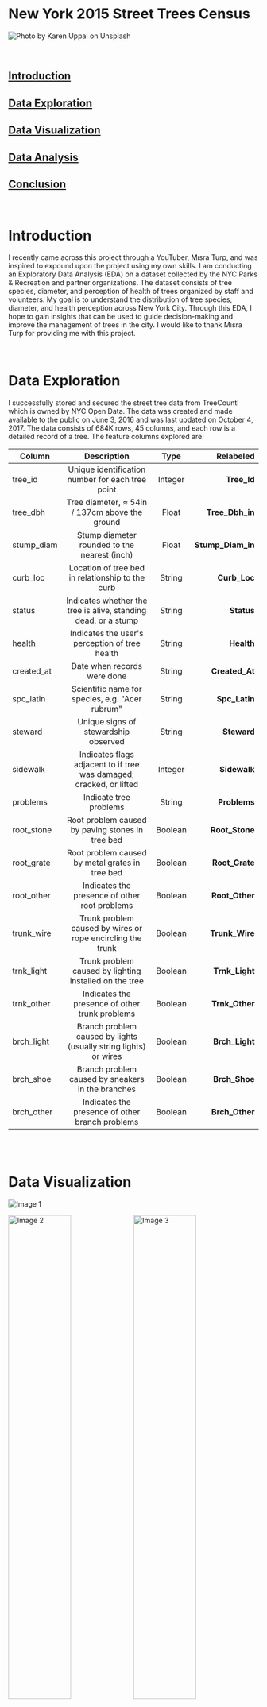 # New York 2015 Street Trees Census

![Photo by <a href="https://unsplash.com/photos/ObhUk9MP5-g?utm_source=unsplash&utm_medium=referral&utm_content=creditShareLink">Karen Uppal</a> on <a href="https://unsplash.com/@karenuppal?utm_source=unsplash&utm_medium=referral&utm_content=creditCopyText">Unsplash</a>](src/img/karen-uppal-ObhUk9MP5-g-unsplash.jpg)
  
<br />

## [Introduction](#introduction)

## [Data Exploration](#data-exploration)

## [Data Visualization](#data-visualization)

## [Data Analysis](#data-analysis)

## [Conclusion](#conclusion)

<br />

<!-- toc -->

# Introduction

I recently came across this project through a YouTuber, Mısra Turp, and was inspired to expound upon the project using my own skills. I am conducting an Exploratory Data Analysis (EDA) on a dataset collected by the NYC Parks & Recreation and partner organizations. The dataset consists of tree species, diameter, and perception of health of trees organized by staff and volunteers. My goal is to understand the distribution of tree species, diameter, and health perception across New York City. Through this EDA, I hope to gain insights that can be used to guide decision-making and improve the management of trees in the city. I would like to thank Mısra Turp for providing me with this project.

<br />

# Data Exploration

I successfully stored and secured the street tree data from TreeCount! which is owned by NYC Open Data. The data was created and made available to the public on June 3, 2016 and was last updated on October 4, 2017. The data consists of 684K rows, 45 columns, and each row is a detailed record of a tree. The feature columns explored are:

| Column       | Description   | Type   | Relabeled |
| ------------- |:-------------:|:-----:|     -----:|
| tree_id      | Unique identification number for each tree point | Integer | **Tree_Id** |
| tree_dbh      | Tree diameter, ≈ 54in / 137cm above the ground | Float | **Tree_Dbh_in** |
| stump_diam    | Stump diameter rounded to the nearest (inch) | Float | **Stump_Diam_in** |
| curb_loc      | Location of tree bed in relationship to the curb | String | **Curb_Loc** |
| status    | Indicates whether the tree is alive, standing dead, or a stump | String  | **Status** |
| health        | Indicates the user's perception of tree health | String | **Health** |
| created_at    | Date when records were done | String | **Created_At** |
| spc_latin     | Scientific name for species, e.g. "Acer rubrum" | String | **Spc_Latin** |
| steward       | Unique signs of stewardship observed | String | **Steward** |
| sidewalk       | Indicates flags adjacent to if tree was damaged, cracked, or lifted | Integer | **Sidewalk** |
| problems  | Indicate tree problems | String  | **Problems** |
| root_stone | Root problem caused by paving stones in tree bed | Boolean | **Root_Stone** |
| root_grate | Root problem caused by metal grates in tree bed | Boolean | **Root_Grate** |
| root_other    | Indicates the presence of other root problems | Boolean | **Root_Other** |
| trunk_wire    | Trunk problem caused by wires or rope encircling the trunk | Boolean | **Trunk_Wire** |
| trnk_light    | Trunk problem caused by lighting installed on the tree | Boolean | **Trnk_Light** |
| trnk_other | Indicates the presence of other trunk problems | Boolean | **Trnk_Other** |
| brch_light    | Branch problem caused by lights (usually string lights) or wires | Boolean | **Brch_Light** |
| brch_shoe    | Branch problem caused by sneakers in the branches | Boolean | **Brch_Shoe** |
| brch_other    | Indicates the presence of other branch problems | Boolean | **Brch_Other** |


<br />
<br />

# Data Visualization

<div class="image-1">
  <img src="src/img/Tree_and_Stump_Overview_Plot.png" alt="Image 1" width="950" height="450"/>
</div>

<img class="image-2" src="src/img/Alive_Tree_Diameter_By_Health-Status_Conditions.png" alt="Image 2"/><img class="image-3" src="src/img/Stump_Diameter_By_Health-Status_Conditions.png" alt="Image 3"/>

<div class="image-4"><img src="src/img/Tree-Stump_Problems.png" width="950" height="450" alt="Image 4"/></div>


<div class="image-5"><img src="src/img/Species_Scientific_Names_By_Conditions.png" width="950" height="450" alt="Image 5"/></div>


<div class="image-6">
  <img src="src/img/Tree_Diameter_Distribution_without_Binwidth_and_Filtered.png" alt="Image 6" width="475" height="225"/>
</div>
<div class="image-7">
  <img src="src/img/Stump_Diameter_Distribution_without_Binwidth_and_Filtered.png" alt="Image 7" width="475" height="225"/>
</div>

<br />
<br />

# Data Analysis

Ut et velit in velit finibus posuere. Donec vel velit velit. Curabitur vel vestibulum velit, a consectetur eros. Donec est leo, varius quis mi vel, cursus cursus neque. Vivamus in elit sagittis, luctus eros eget, pulvinar ipsum.

```
<code here>
```

# Conclusion

Lorem ipsum dolor sit amet, consectetur adipiscing elit. Mauris sed libero vel nisi lobortis rhoncus. Fusce at ullamcorper risus. 

- Phasellus vel velit vel velit tempus rhoncus vel vel velit. Donec et est rhoncus, vulputate velit ut, porta neque. 
- Donec vitae augue ut mi ultricies condimentum. 
- Duis volutpat bibendum pretium. Integer sollicitudin elementum dui, ac sodales ex aliquet sed. 
- Nulla gravida blandit augue, sed scelerisque nibh congue ut. 

Maecenas non quam at augue pretium dapibus. Praesent pellentesque, augue et commodo ultricies, mauris ante volutpat metus, sed tristique sapien ipsum eget odio. Mauris a condimentum orci, vel consequat odio. Pellentesque habitant morbi tristique senectus et netus et malesuada fames ac turp

<style>
  img{
    width: auto;
    height: auto;
  }
  img.image-1{
    float: center;
    width: 100%;
    margin: 0;
    padding: 0;
  }
  img.image-2{
    width: 50%;
    margin: 0;
    padding: 0;
    display: inline-block;
  }
  img.image-3{
    width: 50%;
    margin: 0;
    padding: 0;
    display: inline-block;
  }
  img.image-4{
    float: center;
    width: 100%;
    margin: 0;
    padding: 0;
  }
  img.image-5{
    float: center;
    width: 100%;
    margin: 0;
    padding: 0;
  }
  img.image-6{
    float: left;
    width: 50%;
    margin: 0;
    padding: 0;
  }
  img.image-7{
    float: right;
    width: 50%;
    margin: 0;
    padding: 0;
  }
</style>